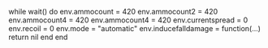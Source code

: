 while wait() do
   env.ammocount = 420
   env.ammocount2 = 420
   env.ammocount4 = 420
   env.ammocount4 = 420
   env.currentspread = 0
   env.recoil = 0
   env.mode = "automatic"
   env.inducefalldamage = function(...) return nil end
end
